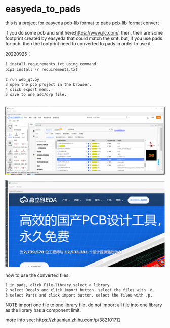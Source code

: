 # easyeda_to_pads
this is a project for easyeda pcb-lib format to pads pcb-lib format convert


if you do some pcb and smt here:https://www.jlc.com/.
then, their are some footprint created by easyeda that could match the smt.
but, if you use pads for pcb. then the footprint need to converted to pads in order to use it.



20220925：

```
1 install requirements.txt using command:
pip3 install -r requirements.txt

2 run web_qt.py
3 open the pcb project in the browser.
4 click export menu.
5 save to one asc/d/p file.
  
```

![web-qt](/doc/web_qt2.png)



![web-qt](/doc/web_qt_use.gif.gif)


















how to use the converted files:

```
1 in pads, click File-library select a library.
2 select Decals and click import button. select the files with .d.
3 select Parts and click import button. select the files with .p.
```

NOTE:import one file to one library file. do not import all file into one library as the library has a component limit.


more info see:
https://zhuanlan.zhihu.com/p/382101712

